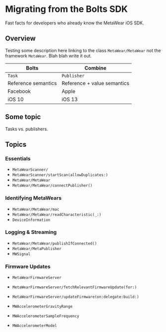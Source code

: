 # Migrating from the Bolts SDK

Fast facts for developers who already know the MetaWear iOS SDK.

## Overview

Testing some description here linking to the class ``MetaWear/MetaWear`` not the framework ``MetaWear``. Blah blah write it out.

Bolts | Combine 
--- | ---
`Task` | `Publisher`
Reference semantics | Reference + value semantics
Facebook | Apple
iOS 10 | iOS 13

## Some topic

Tasks vs. publishers.


## Topics

### Essentials

- ``MetaWearScanner/``
- ``MetaWearScanner/startScan(allowDuplicates:)``
- ``MetaWear/MetaWear``
- ``MetaWear/MetaWear/connectPublisher()``

### Identifying MetaWears

- ``MetaWear/MetaWear/mac``
- ``MetaWear/MetaWear/readCharacteristic(_:)``
- ``DeviceInformation``

### Logging & Streaming

- ``MetaWear/MetaWear/publishIfConnected()``
- ``MetaWear/MetaPublisher``
- ``MWSignal``

### Firmware Updates

- ``MetaWearFirmwareServer``
- ``MetaWearFirmwareServer/fetchRelevantFirmwareUpdate(for:)``
- ``MetaWearFirmwareServer/updateFirmware(on:delegate:build:)``

- ``MWAccelerometerGravityRange``
- ``MWAccelerometerSampleFrequency``
- ``MWAccelerometerModel``
